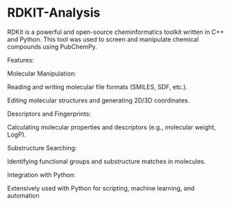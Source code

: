 # RDKIT-Analysis
RDKit is a powerful and open-source cheminformatics toolkit written in C++ and Python. This tool was used to screen and manipulate chemical compounds using PubChemPy.

Features:

Molecular Manipulation:

Reading and writing molecular file formats (SMILES, SDF, etc.).

Editing molecular structures and generating 2D/3D coordinates.

Descriptors and Fingerprints:

Calculating molecular properties and descriptors (e.g., molecular weight, LogP).

Substructure Searching:

Identifying functional groups and substructure matches in molecules.

Integration with Python:

Extensively used with Python for scripting, machine learning, and automation


